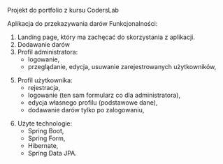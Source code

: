 Projekt do portfolio z kursu CodersLab

Aplikacja do przekazywania darów
Funkcjonalności:
1. Landing page, który ma zachęcać do skorzystania z aplikacji.
2. Dodawanie darów
3. Profil administratora:
	* logowanie,
	* przeglądanie, edycja, usuwanie zarejestrowanych użytkowników,
<!-- 	* zarządzanie (CRUD) administratorami, -->
<!-- 	* zarządzanie (CRUD) zaufanymi instytucjami, -->
<!-- 	* przegląd przekazanych darów. -->
<!-- 4. Możliwość określenia statusów darów (złożone/odebrane/przekazane) -->
5. Profil użytkownika:
	* rejestracja,
	* logowanie (ten sam formularz co dla administratora),
	* edycja własnego profilu (podstawowe dane),
	* dodawanie darów tylko po zalogowaniu,
<!-- 	* przeglądanie, edycja, kasowanie przekazanych darów, -->
<!-- 	* zaznaczenie, że dar został komuś oddany (archiwizacja). -->

6. Użyte technologie:
	* Spring Boot,
	* Spring Form,
	* Hibernate,
	* Spring Data JPA.

